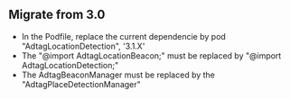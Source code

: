 ## Migrate from 3.0

* In the Podfile, replace the current dependencie by pod "AdtagLocationDetection", '3.1.X'
* The "@import AdtagLocationBeacon;" must be replaced by "@import AdtagLocationDetection;"
* The AdtagBeaconManager must be replaced by the "AdtagPlaceDetectionManager"
